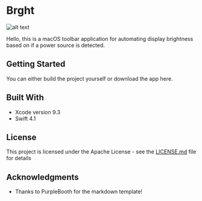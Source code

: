 # Brght

![alt text](https://github.com/Calhuang/Brght/tree/master/Images/AppIcon.png?raw=true "Logo")

Hello, this is a macOS toolbar application for automating display brightness based on if a power source is detected.

## Getting Started

You can either build the project yourself or download the app here.


## Built With

* Xcode version 9.3
* Swift 4.1

## License

This project is licensed under the Apache License - see the [LICENSE.md](LICENSE.md) file for details

## Acknowledgments

* Thanks to PurpleBooth for the markdown template!
